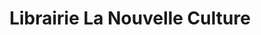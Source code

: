 ---
title: "Librairie La Nouvelle Culture"
url: /brest/librairie-la-nouvelle-culture/
shop: livres
---